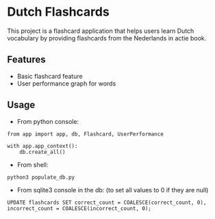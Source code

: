 # Dutch Flashcards

This project is a flashcard application that helps users learn Dutch vocabulary by providing flashcards from the Nederlands in actie book.

## Features
- Basic flashcard feature
- User performance graph for words

## Usage
- From python console:
```
from app import app, db, Flashcard, UserPerformance

with app.app_context():
    db.create_all()
```
- From shell: 
```
python3 populate_db.py
```
- From sqlite3 console in the db: (to set all values to 0 if they are null)
```
UPDATE flashcards SET correct_count = COALESCE(correct_count, 0), incorrect_count = COALESCE(incorrect_count, 0);
```

